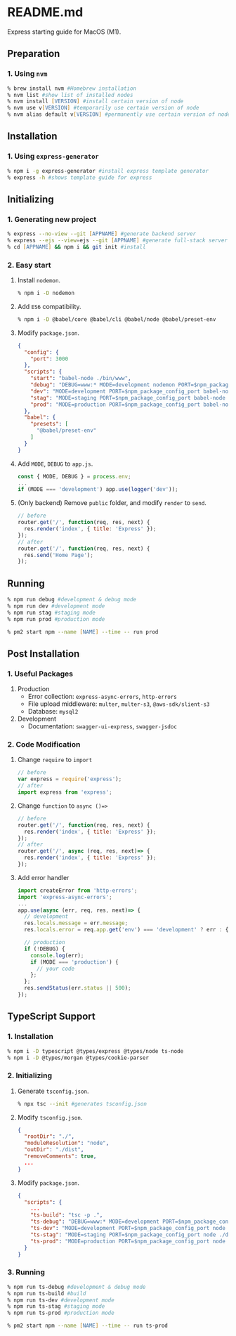# README.md
Express starting guide for MacOS (M1).

## Preparation
### 1. Using `nvm`
```zsh
% brew install nvm #Homebrew installation
% nvm list #show list of installed nodes
% nvm install [VERSION] #install certain version of node
% nvm use v[VERSION] #temporarily use certain version of node
% nvm alias default v[VERSION] #permanently use certain version of node
```

## Installation
### 1. Using `express-generator`
```zsh
% npm i -g express-generator #install express template generator
% express -h #shows template guide for express
```

## Initializing
### 1. Generating new project
```zsh
% express --no-view --git [APPNAME] #generate backend server
% express --ejs --view=ejs --git [APPNAME] #generate full-stack server (with ejs)
% cd [APPNAME] && npm i && git init #install
```
### 2. Easy start
1. Install `nodemon`.
    ```zsh
    % npm i -D nodemon
    ```
1. Add `ES6` compatibility.
    ```zsh
    % npm i -D @babel/core @babel/cli @babel/node @babel/preset-env
    ```
1. Modify `package.json`.
    ```json
    {
      "config": {
        "port": 3000
      },
      "scripts": {
        "start": "babel-node ./bin/www",
        "debug": "DEBUG=www:* MODE=development nodemon PORT=$npm_package_config_port --delay 2 --exec babel-node ./bin/www",
        "dev": "MODE=development PORT=$npm_package_config_port babel-node ./bin/www",
        "stag": "MODE=staging PORT=$npm_package_config_port babel-node ./bin/www",
        "prod": "MODE=production PORT=$npm_package_config_port babel-node ./bin/www"
      },
      "babel": {
        "presets": [
          "@babel/preset-env"
        ]
      }
    }
    ```
1. Add `MODE`, `DEBUG` to `app.js`.
    ```js
    const { MODE, DEBUG } = process.env;
    ...
    if (MODE === 'development') app.use(logger('dev'));
    ```

1. (Only backend) Remove `public` folder, and modify `render` to `send`.
    ```js
    // before
    router.get('/', function(req, res, next) {
      res.render('index', { title: 'Express' });
    });
    // after
    router.get('/', function(req, res, next) {
      res.send('Home Page');
    });
    ```

## Running
```zsh
% npm run debug #development & debug mode
% npm run dev #development mode
% npm run stag #staging mode
% npm run prod #production mode

% pm2 start npm --name [NAME] --time -- run prod
```

## Post Installation
### 1. Useful Packages
1. Production
    * Error collection: `express-async-errors`, `http-errors`
    * File upload middleware: `multer`, `multer-s3`, `@aws-sdk/slient-s3`
    * Database: `mysql2`
1. Development
    * Documentation: `swagger-ui-express`, `swagger-jsdoc`

### 2. Code Modification
1. Change `require` to `import`
    ```js
    // before
    var express = require('express');
    // after
    import express from 'express';
    ```
1. Change `function` to `async ()=>`
    ```js
    // before
    router.get('/', function(req, res, next) {
      res.render('index', { title: 'Express' });
    });
    // after
    router.get('/', async (req, res, next)=> {
      res.render('index', { title: 'Express' });
    });
    ```
1. Add error handler
    ```js
    import createError from 'http-errors';
    import 'express-async-errors';
    ...
    app.use(async (err, req, res, next)=> {
      // development
      res.locals.message = err.message;
      res.locals.error = req.app.get('env') === 'development' ? err : {};

      // production
      if (!DEBUG) {
        console.log(err);
        if (MODE === 'production') {
          // your code
        };
      };
      res.sendStatus(err.status || 500);
    });
    ```

## TypeScript Support
### 1. Installation
```zsh
% npm i -D typescript @types/express @types/node ts-node
% npm i -D @types/morgan @types/cookie-parser
```
### 2. Initializing
1. Generate `tsconfig.json`.
    ```zsh
    % npx tsc --init #generates tsconfig.json
    ```
1. Modify `tsconfig.json`.
    ```json
    {
      "rootDir": "./",
      "moduleResolution": "node",
      "outDir": "./dist",
      "removeComments": true,
      ...
    }
    ```
1. Modify `package.json`.
    ```json
    {
      "scripts": {
        ...
        "ts-build": "tsc -p .",
        "ts-debug": "DEBUG=www:* MODE=development PORT=$npm_package_config_port nodemon --delay 2 --exec ts-node ./app.ts",
        "ts-dev": "MODE=development PORT=$npm_package_config_port node ./dist/app.js",
        "ts-stag": "MODE=staging PORT=$npm_package_config_port node ./dist/app.js",
        "ts-prod": "MODE=production PORT=$npm_package_config_port node ./dist/app.js"
      }
    }
    ```

### 3. Running
```zsh
% npm run ts-debug #development & debug mode
% npm run ts-build #build
% npm run ts-dev #development mode
% npm run ts-stag #staging mode
% npm run ts-prod #production mode

% pm2 start npm --name [NAME] --time -- run ts-prod
```